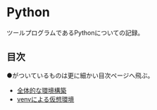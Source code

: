 # Python

ツールプログラムであるPythonについての記録。

## 目次

●がついているものは更に細かい目次ページへ飛ぶ。

- [全体的な環境構築](./env.md)
- [venvによる仮想環境](./venv.md)

